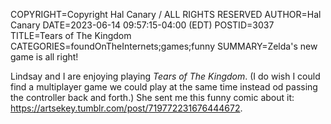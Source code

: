 COPYRIGHT=Copyright Hal Canary / ALL RIGHTS RESERVED
AUTHOR=Hal Canary
DATE=2023-06-14 09:57:15-04:00 (EDT)
POSTID=3037
TITLE=Tears of The Kingdom
CATEGORIES=foundOnTheInternets;games;funny
SUMMARY=Zelda's new game is all right!

Lindsay and I are enjoying playing _Tears of The Kingdom_.  (I do wish I could
find a multiplayer game we could play at the same time instead od passing the
controller back and forth.)  She sent me this funny comic about it:
<https://artsekey.tumblr.com/post/719772231676444672>.

